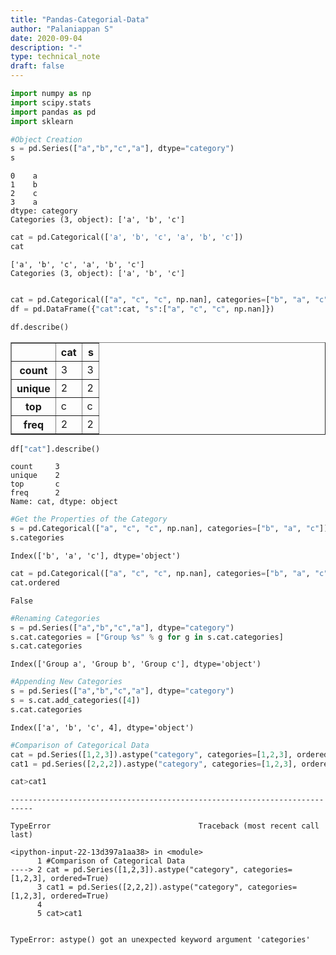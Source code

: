 ```yaml
---
title: "Pandas-Categorial-Data"
author: "Palaniappan S"
date: 2020-09-04
description: "-"
type: technical_note
draft: false
---
```


```python
import numpy as np
import scipy.stats
import pandas as pd
import sklearn
```


```python
#Object Creation
s = pd.Series(["a","b","c","a"], dtype="category")
s
```




    0    a
    1    b
    2    c
    3    a
    dtype: category
    Categories (3, object): ['a', 'b', 'c']




```python
cat = pd.Categorical(['a', 'b', 'c', 'a', 'b', 'c'])
cat
```




    ['a', 'b', 'c', 'a', 'b', 'c']
    Categories (3, object): ['a', 'b', 'c']




```python

cat = pd.Categorical(["a", "c", "c", np.nan], categories=["b", "a", "c"])
df = pd.DataFrame({"cat":cat, "s":["a", "c", "c", np.nan]})

df.describe()
```




<div>
<style scoped>
    .dataframe tbody tr th:only-of-type {
        vertical-align: middle;
    }

    .dataframe tbody tr th {
        vertical-align: top;
    }

    .dataframe thead th {
        text-align: right;
    }
</style>
<table border="1" class="dataframe">
  <thead>
    <tr style="text-align: right;">
      <th></th>
      <th>cat</th>
      <th>s</th>
    </tr>
  </thead>
  <tbody>
    <tr>
      <th>count</th>
      <td>3</td>
      <td>3</td>
    </tr>
    <tr>
      <th>unique</th>
      <td>2</td>
      <td>2</td>
    </tr>
    <tr>
      <th>top</th>
      <td>c</td>
      <td>c</td>
    </tr>
    <tr>
      <th>freq</th>
      <td>2</td>
      <td>2</td>
    </tr>
  </tbody>
</table>
</div>




```python
df["cat"].describe()
```




    count     3
    unique    2
    top       c
    freq      2
    Name: cat, dtype: object




```python
#Get the Properties of the Category
s = pd.Categorical(["a", "c", "c", np.nan], categories=["b", "a", "c"])
s.categories
```




    Index(['b', 'a', 'c'], dtype='object')




```python
cat = pd.Categorical(["a", "c", "c", np.nan], categories=["b", "a", "c"])
cat.ordered
```




    False




```python
#Renaming Categories
s = pd.Series(["a","b","c","a"], dtype="category")
s.cat.categories = ["Group %s" % g for g in s.cat.categories]
s.cat.categories
```




    Index(['Group a', 'Group b', 'Group c'], dtype='object')




```python
#Appending New Categories
s = pd.Series(["a","b","c","a"], dtype="category")
s = s.cat.add_categories([4])
s.cat.categories
```




    Index(['a', 'b', 'c', 4], dtype='object')




```python
#Comparison of Categorical Data
cat = pd.Series([1,2,3]).astype("category", categories=[1,2,3], ordered=True)
cat1 = pd.Series([2,2,2]).astype("category", categories=[1,2,3], ordered=True)

cat>cat1
```


    ---------------------------------------------------------------------------

    TypeError                                 Traceback (most recent call last)

    <ipython-input-22-13d397a1aa38> in <module>
          1 #Comparison of Categorical Data
    ----> 2 cat = pd.Series([1,2,3]).astype("category", categories=[1,2,3], ordered=True)
          3 cat1 = pd.Series([2,2,2]).astype("category", categories=[1,2,3], ordered=True)
          4 
          5 cat>cat1


    TypeError: astype() got an unexpected keyword argument 'categories'

